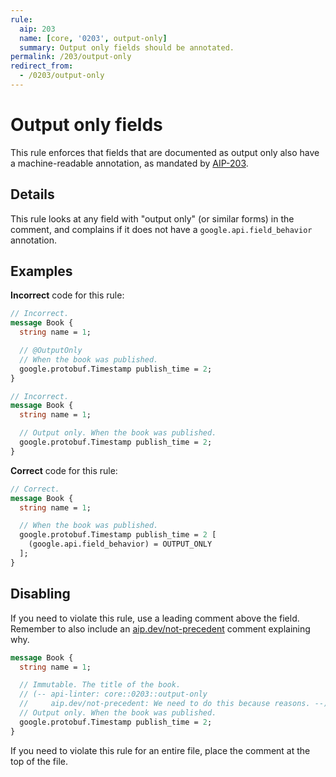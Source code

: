 ```yaml
---
rule:
  aip: 203
  name: [core, '0203', output-only]
  summary: Output only fields should be annotated.
permalink: /203/output-only
redirect_from:
  - /0203/output-only
---
```


# Output only fields

This rule enforces that fields that are documented as output only also have a
machine-readable annotation, as mandated by [AIP-203][].

## Details

This rule looks at any field with "output only" (or similar forms) in the
comment, and complains if it does not have a `google.api.field_behavior`
annotation.

## Examples

**Incorrect** code for this rule:

```proto
// Incorrect.
message Book {
  string name = 1;

  // @OutputOnly
  // When the book was published.
  google.protobuf.Timestamp publish_time = 2;
}
```

```proto
// Incorrect.
message Book {
  string name = 1;

  // Output only. When the book was published.
  google.protobuf.Timestamp publish_time = 2;
}
```

**Correct** code for this rule:

```proto
// Correct.
message Book {
  string name = 1;

  // When the book was published.
  google.protobuf.Timestamp publish_time = 2 [
    (google.api.field_behavior) = OUTPUT_ONLY
  ];
}
```

## Disabling

If you need to violate this rule, use a leading comment above the field.
Remember to also include an [aip.dev/not-precedent][] comment explaining why.

```proto
message Book {
  string name = 1;

  // Immutable. The title of the book.
  // (-- api-linter: core::0203::output-only
  //     aip.dev/not-precedent: We need to do this because reasons. --)
  // Output only. When the book was published.
  google.protobuf.Timestamp publish_time = 2;
}
```

If you need to violate this rule for an entire file, place the comment at the
top of the file.

[aip-203]: https://aip.dev/203
[aip.dev/not-precedent]: https://aip.dev/not-precedent
